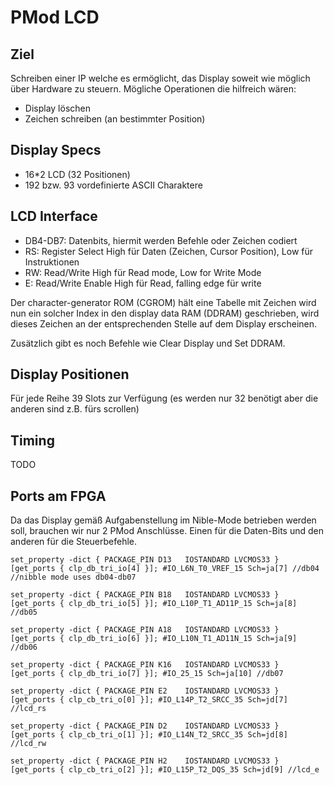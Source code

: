 # PMod LCD

## Ziel 
Schreiben einer IP welche es ermöglicht, das Display soweit wie möglich über Hardware zu steuern. Mögliche Operationen die hilfreich wären:
- Display löschen
- Zeichen schreiben (an bestimmter Position)

## Display Specs 
- 16*2 LCD (32 Positionen)
- 192 bzw. 93 vordefinierte ASCII Charaktere

## LCD Interface 
- DB4-DB7: Datenbits, hiermit werden Befehle oder Zeichen codiert
- RS: Register Select High für Daten (Zeichen, Cursor Position), Low für Instruktionen
- RW: Read/Write High für Read mode, Low for Write Mode
- E: Read/Write Enable High für Read, falling edge für write

Der character-generator ROM (CGROM) hält eine Tabelle mit Zeichen wird nun ein solcher Index in den display data RAM (DDRAM) geschrieben, wird dieses Zeichen an der entsprechenden Stelle auf dem Display erscheinen. 

Zusätzlich gibt es noch Befehle wie Clear Display und Set DDRAM.

## Display Positionen
Für jede Reihe 39 Slots zur Verfügung (es werden nur 32 benötigt aber die anderen sind z.B. fürs scrollen)

## Timing
TODO

## Ports am FPGA
Da das Display gemäß Aufgabenstellung im Nible-Mode betrieben werden soll, brauchen wir nur 2 PMod Anschlüsse. Einen für die Daten-Bits und den anderen für die Steuerbefehle.
 ```shell
 set_property -dict { PACKAGE_PIN D13   IOSTANDARD LVCMOS33 } [get_ports { clp_db_tri_io[4] }]; #IO_L6N_T0_VREF_15 Sch=ja[7] //db04 //nibble mode uses db04-db07
 
set_property -dict { PACKAGE_PIN B18   IOSTANDARD LVCMOS33 } [get_ports { clp_db_tri_io[5] }]; #IO_L10P_T1_AD11P_15 Sch=ja[8] //db05

set_property -dict { PACKAGE_PIN A18   IOSTANDARD LVCMOS33 } [get_ports { clp_db_tri_io[6] }]; #IO_L10N_T1_AD11N_15 Sch=ja[9] //db06

set_property -dict { PACKAGE_PIN K16   IOSTANDARD LVCMOS33 } [get_ports { clp_db_tri_io[7] }]; #IO_25_15 Sch=ja[10] //db07

set_property -dict { PACKAGE_PIN E2    IOSTANDARD LVCMOS33 } [get_ports { clp_cb_tri_o[0] }]; #IO_L14P_T2_SRCC_35 Sch=jd[7] //lcd_rs

set_property -dict { PACKAGE_PIN D2    IOSTANDARD LVCMOS33 } [get_ports { clp_cb_tri_o[1] }]; #IO_L14N_T2_SRCC_35 Sch=jd[8] //lcd_rw

set_property -dict { PACKAGE_PIN H2    IOSTANDARD LVCMOS33 } [get_ports { clp_cb_tri_o[2] }]; #IO_L15P_T2_DQS_35 Sch=jd[9] //lcd_e
 ```